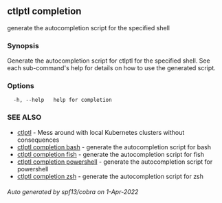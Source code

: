 ## ctlptl completion

generate the autocompletion script for the specified shell

### Synopsis


Generate the autocompletion script for ctlptl for the specified shell.
See each sub-command's help for details on how to use the generated script.


### Options

```
  -h, --help   help for completion
```

### SEE ALSO

* [ctlptl](ctlptl.md)	 - Mess around with local Kubernetes clusters without consequences
* [ctlptl completion bash](ctlptl_completion_bash.md)	 - generate the autocompletion script for bash
* [ctlptl completion fish](ctlptl_completion_fish.md)	 - generate the autocompletion script for fish
* [ctlptl completion powershell](ctlptl_completion_powershell.md)	 - generate the autocompletion script for powershell
* [ctlptl completion zsh](ctlptl_completion_zsh.md)	 - generate the autocompletion script for zsh

###### Auto generated by spf13/cobra on 1-Apr-2022

